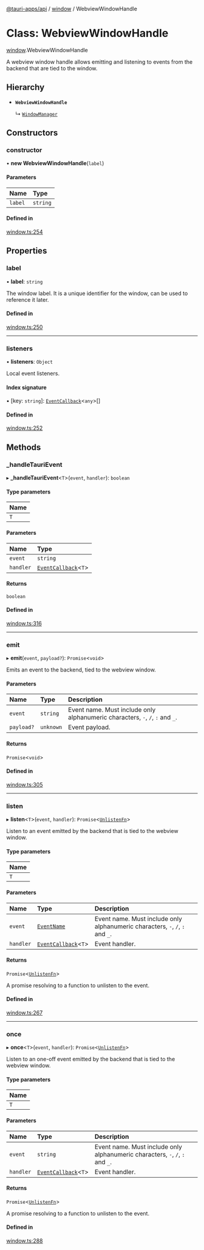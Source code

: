 [@tauri-apps/api](../README.md) / [window](../modules/window.md) / WebviewWindowHandle

# Class: WebviewWindowHandle

[window](../modules/window.md).WebviewWindowHandle

A webview window handle allows emitting and listening to events from the backend that are tied to the window.

## Hierarchy

- **`WebviewWindowHandle`**

  ↳ [`WindowManager`](window.WindowManager.md)

## Constructors

### constructor

• **new WebviewWindowHandle**(`label`)

#### Parameters

| Name | Type |
| :------ | :------ |
| `label` | `string` |

#### Defined in

[window.ts:254](https://github.com/tauri-apps/tauri/blob/a144e92/tooling/api/src/window.ts#L254)

## Properties

### label

• **label**: `string`

The window label. It is a unique identifier for the window, can be used to reference it later.

#### Defined in

[window.ts:250](https://github.com/tauri-apps/tauri/blob/a144e92/tooling/api/src/window.ts#L250)

___

### listeners

• **listeners**: `Object`

Local event listeners.

#### Index signature

▪ [key: `string`]: [`EventCallback`](../modules/event.md#eventcallback)<`any`\>[]

#### Defined in

[window.ts:252](https://github.com/tauri-apps/tauri/blob/a144e92/tooling/api/src/window.ts#L252)

## Methods

### \_handleTauriEvent

▸ **_handleTauriEvent**<`T`\>(`event`, `handler`): `boolean`

#### Type parameters

| Name |
| :------ |
| `T` |

#### Parameters

| Name | Type |
| :------ | :------ |
| `event` | `string` |
| `handler` | [`EventCallback`](../modules/event.md#eventcallback)<`T`\> |

#### Returns

`boolean`

#### Defined in

[window.ts:316](https://github.com/tauri-apps/tauri/blob/a144e92/tooling/api/src/window.ts#L316)

___

### emit

▸ **emit**(`event`, `payload?`): `Promise`<`void`\>

Emits an event to the backend, tied to the webview window.

#### Parameters

| Name | Type | Description |
| :------ | :------ | :------ |
| `event` | `string` | Event name. Must include only alphanumeric characters, `-`, `/`, `:` and `_`. |
| `payload?` | `unknown` | Event payload. |

#### Returns

`Promise`<`void`\>

#### Defined in

[window.ts:305](https://github.com/tauri-apps/tauri/blob/a144e92/tooling/api/src/window.ts#L305)

___

### listen

▸ **listen**<`T`\>(`event`, `handler`): `Promise`<[`UnlistenFn`](../modules/event.md#unlistenfn)\>

Listen to an event emitted by the backend that is tied to the webview window.

#### Type parameters

| Name |
| :------ |
| `T` |

#### Parameters

| Name | Type | Description |
| :------ | :------ | :------ |
| `event` | [`EventName`](../modules/event.md#eventname) | Event name. Must include only alphanumeric characters, `-`, `/`, `:` and `_`. |
| `handler` | [`EventCallback`](../modules/event.md#eventcallback)<`T`\> | Event handler. |

#### Returns

`Promise`<[`UnlistenFn`](../modules/event.md#unlistenfn)\>

A promise resolving to a function to unlisten to the event.

#### Defined in

[window.ts:267](https://github.com/tauri-apps/tauri/blob/a144e92/tooling/api/src/window.ts#L267)

___

### once

▸ **once**<`T`\>(`event`, `handler`): `Promise`<[`UnlistenFn`](../modules/event.md#unlistenfn)\>

Listen to an one-off event emitted by the backend that is tied to the webview window.

#### Type parameters

| Name |
| :------ |
| `T` |

#### Parameters

| Name | Type | Description |
| :------ | :------ | :------ |
| `event` | `string` | Event name. Must include only alphanumeric characters, `-`, `/`, `:` and `_`. |
| `handler` | [`EventCallback`](../modules/event.md#eventcallback)<`T`\> | Event handler. |

#### Returns

`Promise`<[`UnlistenFn`](../modules/event.md#unlistenfn)\>

A promise resolving to a function to unlisten to the event.

#### Defined in

[window.ts:288](https://github.com/tauri-apps/tauri/blob/a144e92/tooling/api/src/window.ts#L288)
